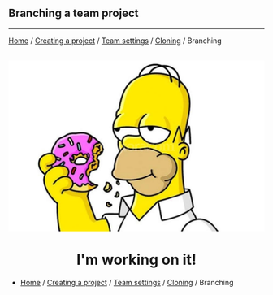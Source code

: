 ## Branching a team project

___

[Home](index.md) / [Creating a project](/CreateProject.md) / [Team settings](/TeamSettings.md) / [Cloning](Cloning.md) / Branching

<br/>

<img src="./assets/BusyCreating.jpg" align="center">

<h1 align="center">I'm working on it!</h1>

- [Home](index.md) / [Creating a project](/CreateProject.md) / [Team settings](/TeamSettings.md) / [Cloning](Cloning.md) / Branching